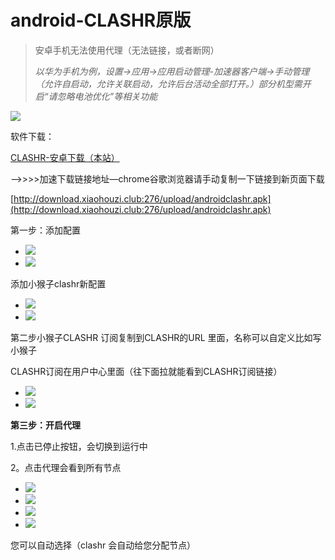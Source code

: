 # android-CLASHR原版



> 安卓手机无法使用代理（无法链接，或者断网）
>
> _以华为手机为例，设置->应用->应用启动管理-加速器客户端->手动管理（允许自启动，允许关联启动，允许后台活动全部打开。）部分机型需开启“请忽略电池优化”等相关功能_

![](https://www.shenlejiang.xyz/wp-content/uploads/2021/12/Screenshot\_2021\_1217\_023720.jpg)

软件下载：

[CLASHR-安卓下载（本站）](https://www.shenlejiang.xyz/upload/androidclashr.apk)

—->>>>加速下载链接地址—chrome谷歌浏览器请手动复制一下链接到新页面下载

[http://download.xiaohouzi.club:276/upload/androidclashr.apk](http://download.xiaohouzi.club:276/upload/androidclashr.apk)

第一步：添加配置

* ![](https://www.shenlejiang.xyz/wp-content/uploads/2021/12/002-1-473x1024.jpg)
* ![](https://www.shenlejiang.xyz/wp-content/uploads/2021/12/001-1-473x1024.jpg)

添加小猴子clashr新配置

* ![](https://www.shenlejiang.xyz/wp-content/uploads/2021/12/003-1-473x1024.jpg)
* ![](https://www.shenlejiang.xyz/wp-content/uploads/2021/12/004-1-473x1024.jpg)

第二步小猴子CLASHR 订阅复制到CLASHR的URL 里面，名称可以自定义比如写小猴子

CLASHR订阅在用户中心里面（往下面拉就能看到CLASHR订阅链接）

* ![](https://www.shenlejiang.xyz/wp-content/uploads/2021/12/0041-1.png)
* ![](https://www.shenlejiang.xyz/wp-content/uploads/2021/12/005-1.jpg)

**第三步：开启代理**

1.点击已停止按钮，会切换到运行中

2。点击代理会看到所有节点

* ![](https://www.shenlejiang.xyz/wp-content/uploads/2021/12/006-1-473x1024.jpg)
* ![](https://www.shenlejiang.xyz/wp-content/uploads/2021/12/007-1-473x1024.jpg)
* ![](https://www.shenlejiang.xyz/wp-content/uploads/2021/12/Screenshot\_2021\_1217\_014550-1-473x1024.jpg)
* ![](https://www.shenlejiang.xyz/wp-content/uploads/2021/12/Screenshot\_2021\_1217\_014641-1-473x1024.jpg)

您可以自动选择（clashr 会自动给您分配节点）
